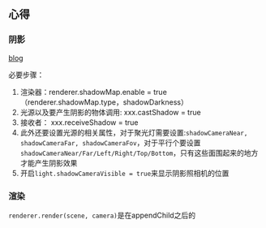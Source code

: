 ## 心得

### 阴影
[blog](https://blog.csdn.net/zhengxiaotaozz/article/details/70226311)

必要步骤：
1. 渲染器：renderer.shadowMap.enable = true
（renderer.shadowMap.type，shadowDarkness）
2. 光源以及要产生阴影的物体调用: xxx.castShadow = true
3. 接收者： xxx.receiveShadow = true
4. 此外还要设置光源的相关属性，对于聚光灯需要设置:`shadowCameraNear, shadowCameraFar, shadowCameraFov`，对于平行个要设置`shadowCameraNear/Far/Left/Right/Top/Bottom`，只有这些面围起来的地方才能产生阴影效果
5. 开启`light.shadowCameraVisible = true`来显示阴影照相机的位置


### 渲染

`renderer.render(scene, camera)`是在appendChild之后的